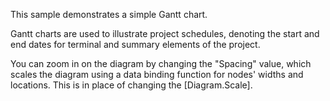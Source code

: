 This sample demonstrates a simple Gantt chart.

Gantt charts are used to illustrate project schedules, denoting the start and end dates for terminal and summary elements of the project.
          
You can zoom in on the diagram by changing the "Spacing" value,
which scales the diagram using a data binding function for nodes' widths and locations.
This is in place of changing the [Diagram.Scale].